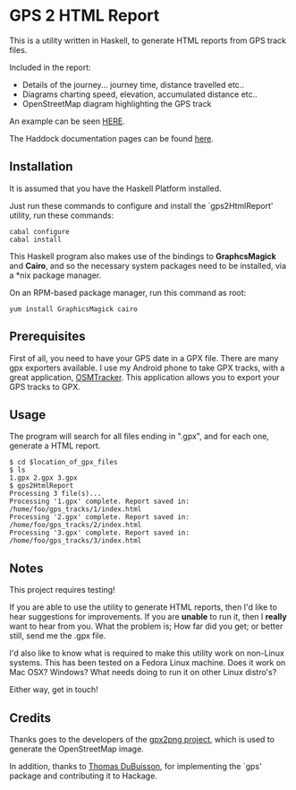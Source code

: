 GPS 2 HTML Report
================

This is a utility written in Haskell, to generate HTML reports from GPS track files.

Included in the report:

* Details of the journey... journey time, distance travelled etc..
* Diagrams charting speed, elevation, accumulated distance etc..
* OpenStreetMap diagram highlighting the GPS track

An example can be seen [HERE](http://www.macs.hw.ac.uk/~rs46/gps2htmlreport/3/index.html).

The Haddock documentation pages can be found [here](http://www.macs.hw.ac.uk/~rs46/gps2htmlreport/doc/).

Installation
------------
It is assumed that you have the Haskell Platform installed.

Just run these commands to configure and install the `gps2HtmlReport' utility, run these commands:

```
cabal configure
cabal install
```

This Haskell program also makes use of the bindings to **GraphcsMagick** and **Cairo**, and so the necessary system packages need to be installed, via a *nix package manager.

On an RPM-based package manager, run this command as root:

```
yum install GraphicsMagick cairo
```

Prerequisites
-------------
First of all, you need to have your GPS date in a GPX file. There are many gpx exporters available. I use my Android phone to take GPX tracks, with a great application, [OSMTracker](https://code.google.com/p/osmtracker-android/). This application allows you to export your GPS tracks to GPX.

Usage
-----
The program will search for all files ending in ".gpx", and for each one, generate a HTML report.

```
$ cd $location_of_gpx_files
$ ls
1.gpx 2.gpx 3.gpx
$ gps2HtmlReport
Processing 3 file(s)...
Processing '1.gpx' complete. Report saved in: /home/foo/gps_tracks/1/index.html
Processing '2.gpx' complete. Report saved in: /home/foo/gps_tracks/2/index.html
Processing '3.gpx' complete. Report saved in: /home/foo/gps_tracks/3/index.html
```

Notes
-----
This project requires testing!

If you are able to use the utility to generate HTML reports, then I'd like to hear suggestions for improvements. If you are **unable** to run it, then I **really** want to hear from you. What the problem is; How far did you get; or better still, send me the .gpx file.

I'd also like to know what is required to make this utility work on non-Linux systems. This has been tested on a Fedora Linux machine. Does it work on Mac OSX? Windows? What needs doing to run it on other Linux distro's?

Either way, get in touch!


Credits
-------
Thanks goes to the developers of the [gpx2png project](http://wiki.openstreetmap.org/wiki/Gpx2png), which is used to generate the OpenStreetMap image.

In addition, thanks to [Thomas DuBuisson](http://www.haskellers.com/user/TomMD), for implementing the `gps' package and contributing it to Hackage.